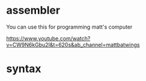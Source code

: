 # assembler

You can use this for programming matt's computer

https://www.youtube.com/watch?v=CW9N6kGbu2I&t=620s&ab_channel=mattbatwings

# syntax




